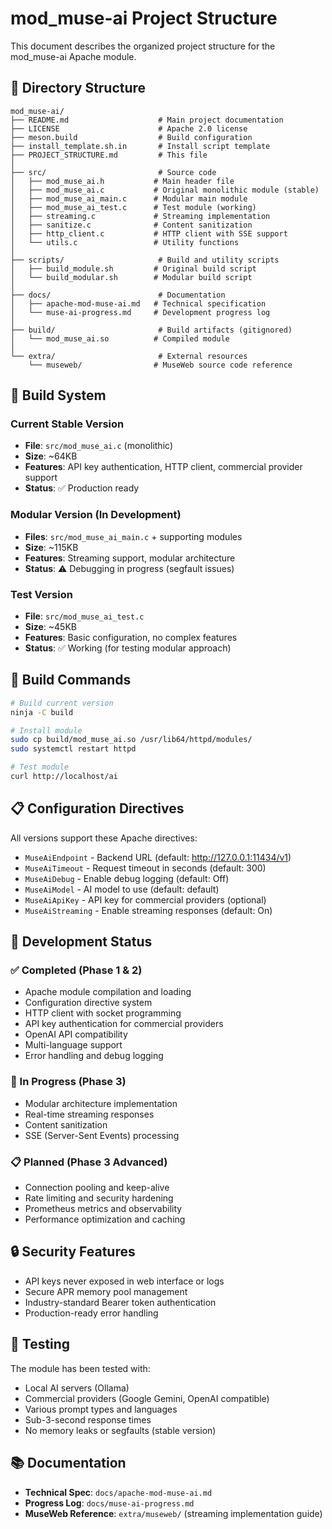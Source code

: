 # mod_muse-ai Project Structure

This document describes the organized project structure for the mod_muse-ai Apache module.

## 📁 Directory Structure

```
mod_muse-ai/
├── README.md                    # Main project documentation
├── LICENSE                      # Apache 2.0 license
├── meson.build                  # Build configuration
├── install_template.sh.in       # Install script template
├── PROJECT_STRUCTURE.md         # This file
│
├── src/                         # Source code
│   ├── mod_muse_ai.h           # Main header file
│   ├── mod_muse_ai.c           # Original monolithic module (stable)
│   ├── mod_muse_ai_main.c      # Modular main module
│   ├── mod_muse_ai_test.c      # Test module (working)
│   ├── streaming.c             # Streaming implementation
│   ├── sanitize.c              # Content sanitization
│   ├── http_client.c           # HTTP client with SSE support
│   └── utils.c                 # Utility functions
│
├── scripts/                     # Build and utility scripts
│   ├── build_module.sh         # Original build script
│   └── build_modular.sh        # Modular build script
│
├── docs/                        # Documentation
│   ├── apache-mod-muse-ai.md   # Technical specification
│   └── muse-ai-progress.md     # Development progress log
│
├── build/                       # Build artifacts (gitignored)
│   └── mod_muse_ai.so          # Compiled module
│
└── extra/                       # External resources
    └── museweb/                # MuseWeb source code reference
```

## 🔧 Build System

### Current Stable Version
- **File**: `src/mod_muse_ai.c` (monolithic)
- **Size**: ~64KB
- **Features**: API key authentication, HTTP client, commercial provider support
- **Status**: ✅ Production ready

### Modular Version (In Development)
- **Files**: `src/mod_muse_ai_main.c` + supporting modules
- **Size**: ~115KB
- **Features**: Streaming support, modular architecture
- **Status**: ⚠️ Debugging in progress (segfault issues)

### Test Version
- **File**: `src/mod_muse_ai_test.c`
- **Size**: ~45KB
- **Features**: Basic configuration, no complex features
- **Status**: ✅ Working (for testing modular approach)

## 🚀 Build Commands

```bash
# Build current version
ninja -C build

# Install module
sudo cp build/mod_muse_ai.so /usr/lib64/httpd/modules/
sudo systemctl restart httpd

# Test module
curl http://localhost/ai
```

## 📋 Configuration Directives

All versions support these Apache directives:

- `MuseAiEndpoint` - Backend URL (default: http://127.0.0.1:11434/v1)
- `MuseAiTimeout` - Request timeout in seconds (default: 300)
- `MuseAiDebug` - Enable debug logging (default: Off)
- `MuseAiModel` - AI model to use (default: default)
- `MuseAiApiKey` - API key for commercial providers (optional)
- `MuseAiStreaming` - Enable streaming responses (default: On)

## 🎯 Development Status

### ✅ Completed (Phase 1 & 2)
- Apache module compilation and loading
- Configuration directive system
- HTTP client with socket programming
- API key authentication for commercial providers
- OpenAI API compatibility
- Multi-language support
- Error handling and debug logging

### 🚧 In Progress (Phase 3)
- Modular architecture implementation
- Real-time streaming responses
- Content sanitization
- SSE (Server-Sent Events) processing

### 📋 Planned (Phase 3 Advanced)
- Connection pooling and keep-alive
- Rate limiting and security hardening
- Prometheus metrics and observability
- Performance optimization and caching

## 🔒 Security Features

- API keys never exposed in web interface or logs
- Secure APR memory pool management
- Industry-standard Bearer token authentication
- Production-ready error handling

## 🧪 Testing

The module has been tested with:
- Local AI servers (Ollama)
- Commercial providers (Google Gemini, OpenAI compatible)
- Various prompt types and languages
- Sub-3-second response times
- No memory leaks or segfaults (stable version)

## 📚 Documentation

- **Technical Spec**: `docs/apache-mod-muse-ai.md`
- **Progress Log**: `docs/muse-ai-progress.md`
- **MuseWeb Reference**: `extra/museweb/` (streaming implementation guide)
